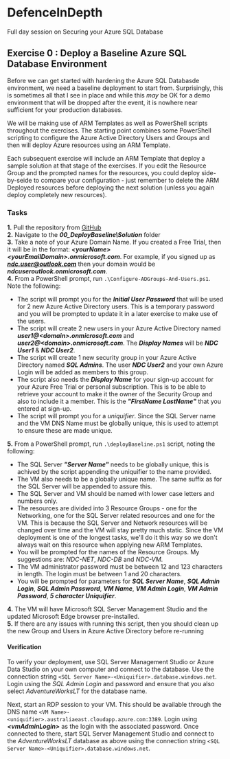 # DefenceInDepth
Full day session on Securing your Azure SQL Database


## Exercise 0 : Deploy a Baseline Azure SQL Database Environment

Before we can get started with hardening the Azure SQL Databasde environment, we need a baseline deployment to start from. Surprisingly, this is sometimes all that I see in place and while this *may* be OK for a demo environment that will be dropped after the event, it is nowhere near sufficient for your production databases.

We will be making use of ARM Templates as well as PowerShell scripts throughout the exercises. The starting point combines some PowerShell scripting to configure the Azure Active Directory Users and Groups and then will deploy Azure resources using an ARM Template.

Each subsequent exercise will include an ARM Template that deploy a sample solution at that stage of the exercises. If you edit the Resource Group and the prompted names for the resources, you could deploy side-by-seide to compare your configuration - just remember to delete the ARM Deployed resources before deploying the next solution (unless you again deploy completely new resources).

### Tasks  

**1.** Pull the repository from [GitHub](https://github.com/cairneym/DefenceInDepth.git)  
**2.** Navigate to the ***00_DeployBaseline\Solution*** folder  
**3.** Take a note of your Azure Domain Name.  If you created a Free Trial, then it will be in the format: ***\<yourName\>\<yourEmailDomain\>.onmicrosoft.com***. For example, if you signed up as ***ndc.user@outlook.com*** then your domain would be ***ndcuseroutlook.onmicrosoft.com***.  
**4.** From a PowerShell prompt, run ``.\Configure-ADGroups-And-Users.ps1``. Note the following:  
*   The script will prompt you for the ***Initial User Password*** that will be used for 2 new Azure Active Directory users.  This is a temporary password and you will be prompted to update it in a later exercise to make use of the users.       
*   The script will create 2 new users in your Azure Active Directory named ***user1@\<domain\>.onmicrosoft.com*** and ***user2@\<domain\>.onmicrosoft.com***. The ***Display Names*** will be ***NDC User1*** & ***NDC User2***.    
*   The script will create 1 new security group in your Azure Active Directory named ***SQL Admins***. The user ***NDC User2*** and your own Azure Login will be added as members to this group.
*   The script also needs the ***Display Name*** for your sign-up account for your Azure Free Trial or personal subscription. This is to be able to retrieve your account to make it the owner of the Security Group and also to include it a member. This is the ***"FirstName LastName"*** that you entered at sign-up.  
*   The script will prompt you for a *uniquifier*. Since the SQL Server name and the VM DNS Name must be globally unique, this is used to attempt to ensure these are made unique.

**5.** From a PowerShell prompt, run ``.\deployBaseline.ps1`` script, noting the following:  
*   The SQL Server ***"Server Name"*** needs to be globally unique, this is achived by the script appending the uniquifier to the name provided.  
*   The VM also needs to be a globally unique name. The same suffix as for the SQL Server will be appended to assure this.  
*   The SQL Server and VM should be named with lower case letters and numbers only.  
*   The resources are divided into 3 Resource Groups - one for the Networking, one for the SQL Server related resources and one for the VM. This is because the SQL Server and Network resources will be changed over time and the VM will stay pretty much static. Since the VM deployment is one of the longest tasks, we'll do it this way so we don't always wait on this resource when applying new ARM Templates.  
*   You will be prompted for the names of the Resource Groups. My suggestions are: *NDC-NET*, *NDC-DB* and *NDC-VM*.     
*   The VM administrator password must be between 12 and 123 characters in length. The login must be between 1 and 20 characters.  
*   You will be prompted for parameters for ***SQL Server Name***, ***SQL Admin Login***, ***SQL Admin Password***, ***VM Name***, ***VM Admin Login***, ***VM Admin Password***, ***5 character Uniquifier***.  

**4.** The VM will have Microsoft SQL Server Management Studio and the updated Microsoft Edge browser pre-installed.  
**5.** If there are any issues with running this script, then you should clean up the new Group and Users in Azure Active Directory before re-running


#### Verification

To verify your deployment, use SQL Server Management Studio or Azure Data Studio on your own computer and connect to the database.  Use the connection string ``<SQL Server Name>-<Uniquifier>.database.windows.net``.  Login using the *SQL Admin Login* and password and ensure that you also select *AdventureWorksLT* for the database name.

Next, start an RDP session to your VM. This should be available through the DNS name ``<VM Name>-<uniquifier>.australiaeast.cloudapp.azure.com:3389``. Login using ***\<vmAdminLogin>*** as the login with the associated password. Once connected to there, start SQL Server Management Studio and connect to the *AdventureWorksLT* database as above using the connection string ``<SQL Server Name>-<Uniquifier>.database.windows.net``.

